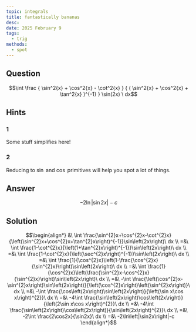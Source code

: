 ```yaml
---
topic: integrals
title: fantastically bananas
desc: 
date: 2025 February 9
tags:
  - trig
methods:
  - spot
---
```



## Question
```math
\int
  \frac
    { \sin^2{x} + \cos^2{x} - \cot^2{x} }
    { ( \sin^2{x} + \cos^2{x} + \tan^2{x} )^{-1} }
  \sin(2x)
\ dx
```


## Hints

### 1
Some stuff simplifies here!

### 2
Reducing to $\sin$ and $\cos$ primitives will help you spot a lot of things.


## Answer
```math
-2\ln\left|\sin{2x}\right|-c
```


## Solution

```math
\begin{align*}
  &\ \int \frac{\sin^{2}x+\cos^{2}x-\cot^{2}x}{\left(\sin^{2}x+\cos^{2}x+\tan^{2}x\right)^{-1}}\sin\left(2x\right)\ dx
  \\ =&\ \int \frac{1-\cot^{2}x}{\left(1+\tan^{2}x\right)^{-1}}\sin\left(2x\right)\ dx
  \\ =&\ \int \frac{1-\cot^{2}x}{\left(\sec^{2}x\right)^{-1}}\sin\left(2x\right)\ dx
  \\ =&\ \int \frac{1}{\cos^{2}x}\left(1-\frac{\cos^{2}x}{\sin^{2}x}\right)\sin\left(2x\right)\ dx
  \\ =&\ \int \frac{1}{\cos^{2}x}\left(\frac{\sin^{2}x-\cos^{2}x}{\sin^{2}x}\right)\sin\left(2x\right)\ dx
  \\ =&\ -\int \frac{\left(\cos^{2}x-\sin^{2}x\right)\sin\left(2x\right)}{\left(\cos^{2}x\right)\left(\sin^{2}x\right)}\ dx
  \\ =&\ -\int \frac{\cos\left(2x\right)\sin\left(2x\right)}{\left(\sin x\cos x\right)^{2}}\ dx
  \\ =&\ -4\int \frac{\sin\left(2x\right)\cos\left(2x\right)}{\left(2\sin x\cos x\right)^{2}}\ dx
  \\ =&\ -4\int \frac{\sin\left(2x\right)\cos\left(2x\right)}{\sin\left(2x\right)^{2}}\ dx
  \\ =&\ -2\int \frac{2\cos2x}{\sin2x}\ dx
  \\ =&\ -2\ln\left|\sin2x\right|-c
\end{align*}
```
